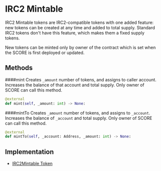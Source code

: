# IRC2 Mintable
IRC2 Mintable tokens are IRC2-compatible tokens with one added feature: new tokens can be created at any time and added to total supply. Standard IRC2 tokens don't have this feature, which makes them a fixed supply tokens.

New tokens can be minted only by owner of the contract which is set when the SCORE is first deployed or updated.


## Methods

####mint
Creates `_amount` number of tokens, and assigns to caller account. Increases the balance of that account and total supply. Only owner of SCORE can call this method.
```Python
@external
def mint(self, _amount: int) -> None:
```

####mintTo 
Creates `_amount` number of tokens, and assigns to `_account`. Increases the balance of `_account` and total supply. Only owner of SCORE can call this method.

```Python
@external
def mintTo(self, _account: Address, _amount: int) -> None:
```

## Implementation
* [IRC2Mintable Token](https://github.com/OpenDevICON/odi-contracts/blob/test-fixed/ODIContracts/tokens/IRC2mintable.py "IRC2Mintable")